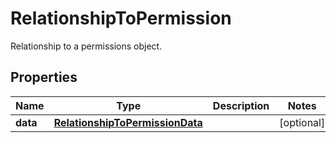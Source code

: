 # RelationshipToPermission

Relationship to a permissions object.

## Properties

| Name     | Type                                                                | Description | Notes      |
| -------- | ------------------------------------------------------------------- | ----------- | ---------- |
| **data** | [**RelationshipToPermissionData**](RelationshipToPermissionData.md) |             | [optional] |
